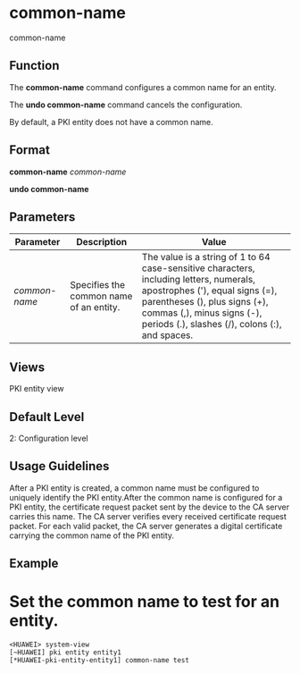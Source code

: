 common-name
===========

common-name

Function
--------



The **common-name** command configures a common name for an entity.

The **undo common-name** command cancels the configuration.



By default, a PKI entity does not have a common name.


Format
------

**common-name** *common-name*

**undo common-name**


Parameters
----------

| Parameter | Description | Value |
| --- | --- | --- |
| *common-name* | Specifies the common name of an entity. | The value is a string of 1 to 64 case-sensitive characters, including letters, numerals, apostrophes ('), equal signs (=), parentheses (), plus signs (+), commas (,), minus signs (-), periods (.), slashes (/), colons (:), and spaces. |



Views
-----

PKI entity view


Default Level
-------------

2: Configuration level


Usage Guidelines
----------------

After a PKI entity is created, a common name must be configured to uniquely identify the PKI entity.After the common name is configured for a PKI entity, the certificate request packet sent by the device to the CA server carries this name. The CA server verifies every received certificate request packet. For each valid packet, the CA server generates a digital certificate carrying the common name of the PKI entity.


Example
-------

# Set the common name to test for an entity.
```
<HUAWEI> system-view
[~HUAWEI] pki entity entity1
[*HUAWEI-pki-entity-entity1] common-name test

```